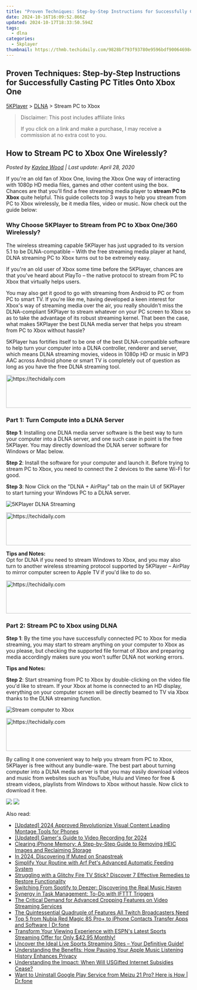 ```yaml
---
title: "Proven Techniques: Step-by-Step Instructions for Successfully Casting PC Titles Onto Xbox One"
date: 2024-10-16T16:09:52.866Z
updated: 2024-10-17T18:33:50.594Z
tags:
  - dlna
categories:
  - 5kplayer
thumbnail: https://thmb.techidaily.com/9828bf793f93780e9596bdf90064698c2faf8ab4424f88be5c51fa1662b48994.jpg
---
```


## Proven Techniques: Step-by-Step Instructions for Successfully Casting PC Titles Onto Xbox One

[5KPlayer](https://tools.techidaily.com/5kplayer/products/) \> [DLNA](https://tools.techidaily.com/5kplayer/dlna/) \> Stream PC to Xbox

>  Disclaimer: This post includes affiliate links
>
>  If you click on a link and make a purchase, I may receive a commission at no extra cost to you.
>

## How to Stream PC to Xbox One Wirelessly?

 _Posted by [Kaylee Wood](https://www.quora.com/profile/Amanda-Hu-21) | Last update: April 28, 2020_

If you're an old fan of Xbox One, loving the Xbox One way of interacting with 1080p HD media files, games and other content using the box. Chances are that you'll find a free streaming media player to **stream PC to Xbox** quite helpful. This guide collects top 3 ways to help you stream from PC to Xbox wirelessly, be it media files, video or music. Now check out the guide below:

### Why Choose 5KPlayer to Stream from PC to Xbox One/360 Wirelessly?

The wireless streaming capable 5KPlayer has just upgraded to its version 5.1 to be DLNA-compatible – With the free streaming media player at hand, DLNA streaming PC to Xbox turns out to be extremely easy.

If you're an old user of Xbox some time before the 5KPlayer, chances are that you've heard about PlayTo – the native protocol to stream from PC to Xbox that virtually helps users.

 You may also get it good to go with streaming from Android to PC or from PC to smart TV. If you're like me, having developed a keen interest for Xbox's way of streaming media over the air, you really shouldn't miss the DLNA-compliant 5KPlayer to stream whatever on your PC screen to Xbox so as to take the advantage of its robust streaming kernel. That been the case, what makes 5KPlayer the best DLNA media server that helps you stream from PC to Xbox without hassle?

5KPlayer has fortifies itself to be one of the best DLNA-compatible software to help turn your computer into a DLNA controller, renderer and server, which means DLNA streaming movies, videos in 1080p HD or music in MP3 AAC across Android phone or smart TV is completely out of question as long as you have the free DLNA streaming tool. 

<!-- affiliate ads begin -->
<a href="https://appsumo.8odi.net/c/5597632/2043661/7443" target="_top" id="2043661">
  <img src="//a.impactradius-go.com/display-ad/7443-2043661" border="0" alt="https://techidaily.com" width="728" height="90"/>
</a>
<img height="0" width="0" src="https://appsumo.8odi.net/i/5597632/2043661/7443" style="position:absolute;visibility:hidden;" border="0" />
<!-- affiliate ads end -->

### Part 1: Turn Compute into a DLNA Server

**Step 1**: Installing one DLNA media server software is the best way to turn your computer into a DLNA server, and one such case in point is the free 5KPlayer. You may directly download the DLNA server software for Windows or Mac below.

**Step 2**: Install the software for your computer and launch it. Before trying to stream PC to Xbox, you need to connect the 2 devices to the same Wi-Fi for good.

**Step 3**: Now Click on the "DLNA + AirPlay" tab on the main UI of 5KPlayer to start turning your Windows PC to a DLNA server. 

![5KPlayer DLNA Streaming](https://www.5kplayer.com/dlna/img/dlna-server.jpg) 

<!-- affiliate ads begin -->
<a href="https://aidotcom.pxf.io/c/5597632/2134500/19576" target="_top" id="2134500">
  <img src="//a.impactradius-go.com/display-ad/19576-2134500" border="0" alt="https://techidaily.com" width="600" height="90"/>
</a>
<img height="0" width="0" src="https://aidotcom.pxf.io/i/5597632/2134500/19576" style="position:absolute;visibility:hidden;" border="0" />
<!-- affiliate ads end -->

**Tips and Notes:**  
 Opt for DLNA if you need to stream Windows to Xbox, and you may also turn to another wireless streaming protocol supported by 5KPlayer – AirPlay to mirror computer screen to Apple TV if you'd like to do so.

<!-- affiliate ads begin -->
<a href="https://aligracehair.sjv.io/c/5597632/1997680/19272" target="_top" id="1997680">
  <img src="//a.impactradius-go.com/display-ad/19272-1997680" border="0" alt="https://techidaily.com" width="728" height="90"/>
</a>
<img height="0" width="0" src="https://aligracehair.sjv.io/i/5597632/1997680/19272" style="position:absolute;visibility:hidden;" border="0" />
<!-- affiliate ads end -->

### Part 2: Stream PC to Xbox using DLNA

**Step 1**: By the time you have successfully connected PC to Xbox for media streaming, you may start to stream anything on your computer to Xbox as you please, but checking the supported file format of Xbox and preparing media accordingly makes sure you won't suffer DLNA not working errors.

**Tips and Notes:**  

**Step 2**: Start streaming from PC to Xbox by double-clicking on the video file you'd like to stream. If your Xbox at home is connected to an HD display, everything on your computer screen will be directly beamed to TV via Xbox thanks to the DLNA streaming function.

![Stream computer to Xbox](https://www.5kplayer.com/dlna/img/stream-pc--xbox.jpg) 

<!-- affiliate ads begin -->
<a href="https://appsumo.8odi.net/c/5597632/2132162/7443" target="_top" id="2132162">
  <img src="//a.impactradius-go.com/display-ad/7443-2132162" border="0" alt="https://techidaily.com" width="728" height="90"/>
</a>
<img height="0" width="0" src="https://appsumo.8odi.net/i/5597632/2132162/7443" style="position:absolute;visibility:hidden;" border="0" />
<!-- affiliate ads end -->

By calling it one convenient way to help you stream from PC to Xbox, 5KPlayer is free without any bundle-ware. The best part about turning computer into a DLNA media server is that you may easily download videos and music from websites such as YouTube, Hulu and Vimeo for free & stream videos, playlists from Windows to Xbox without hassle. Now click to download it free.

[![](https://www.5kplayer.com/dlna/../button/freedownwhitewin.png)](https://tools.techidaily.com/5kplayer/products/) [![](https://www.5kplayer.com/dlna/../button/freedownbackmac.png)](https://tools.techidaily.com/5kplayer/products/)

<ins class="adsbygoogle"
     style="display:block"
     data-ad-format="autorelaxed"
     data-ad-client="ca-pub-7571918770474297"
     data-ad-slot="1223367746"></ins>

<ins class="adsbygoogle"
     style="display:block"
     data-ad-client="ca-pub-7571918770474297"
     data-ad-slot="8358498916"
     data-ad-format="auto"
     data-full-width-responsive="true"></ins>

<span class="atpl-alsoreadstyle">Also read:</span>
<div><ul>
<li><a href="https://fox-glue.techidaily.com/updated-2024-approved-revolutionize-visual-content-leading-montage-tools-for-phones/"><u>[Updated] 2024 Approved Revolutionize Visual Content Leading Montage Tools for Phones</u></a></li>
<li><a href="https://youtube-lab.techidaily.com/ed-gamers-guide-to-video-recording-for-2024/"><u>[Updated] Gamer's Guide to Video Recording for 2024</u></a></li>
<li><a href="https://eaxpv-info.techidaily.com/clearing-iphone-memory-a-step-by-step-guide-to-removing-heic-images-and-reclaiming-storage/"><u>Clearing iPhone Memory: A Step-by-Step Guide to Removing HEIC Images and Reclaiming Storage</u></a></li>
<li><a href="https://snapchat-videos.techidaily.com/in-2024-discovering-if-muted-on-snapstreak/"><u>In 2024, Discovering If Muted on Snapstreak</u></a></li>
<li><a href="https://buynow-info.techidaily.com/simplify-your-routine-with-arf-pets-advanced-automatic-feeding-system/"><u>Simplify Your Routine with Arf Pet's Advanced Automatic Feeding System</u></a></li>
<li><a href="https://media-tips.techidaily.com/struggling-with-a-glitchy-fire-tv-stick-discover-7-effective-remedies-to-restore-functionality/"><u>Struggling with a Glitchy Fire TV Stick? Discover 7 Effective Remedies to Restore Functionality</u></a></li>
<li><a href="https://media-tips.techidaily.com/switching-from-spotify-to-deezer-discovering-the-real-music-haven/"><u>Switching From Spotify to Deezer: Discovering the Real Music Haven</u></a></li>
<li><a href="https://win11.techidaily.com/synergy-in-task-management-to-do-with-ifttt-triggers/"><u>Synergy in Task Management: To-Do with IFTTT Triggers</u></a></li>
<li><a href="https://media-tips.techidaily.com/the-critical-demand-for-advanced-cropping-features-on-video-streaming-services/"><u>The Critical Demand for Advanced Cropping Features on Video Streaming Services</u></a></li>
<li><a href="https://tech-recovery.techidaily.com/the-quintessential-quadruple-of-features-all-twitch-broadcasters-need/"><u>The Quintessential Quadruple of Features All Twitch Broadcasters Need</u></a></li>
<li><a href="https://android-transfer.techidaily.com/top-5-from-nubia-red-magic-8s-proplus-to-iphone-contacts-transfer-apps-and-software-drfone-by-drfone-transfer-from-android-transfer-from-android/"><u>Top 5 from Nubia Red Magic 8S Pro+ to iPhone Contacts Transfer Apps and Software | Dr.fone</u></a></li>
<li><a href="https://media-tips.techidaily.com/transform-your-viewing-experience-with-espns-latest-sports-streaming-offer-for-only-4295-monthly/"><u>Transform Your Viewing Experience with ESPN's Latest Sports Streaming Offer for Only $42.95 Monthly!</u></a></li>
<li><a href="https://media-tips.techidaily.com/uncover-the-ideal-live-sports-streaming-sites-your-definitive-guide/"><u>Uncover the Ideal Live Sports Streaming Sites – Your Definitive Guide!</u></a></li>
<li><a href="https://media-tips.techidaily.com/understanding-the-benefits-how-pausing-your-apple-music-listening-history-enhances-privacy/"><u>Understanding the Benefits: How Pausing Your Apple Music Listening History Enhances Privacy</u></a></li>
<li><a href="https://media-tips.techidaily.com/understanding-the-impact-when-will-usgifted-internet-subsidies-cease/"><u>Understanding the Impact: When Will USGifted Internet Subsidies Cease?</u></a></li>
<li><a href="https://howto.techidaily.com/want-to-uninstall-google-play-service-from-meizu-21-pro-here-is-how-drfone-by-drfone-fix-android-problems-fix-android-problems/"><u>Want to Uninstall Google Play Service from Meizu 21 Pro? Here is How | Dr.fone</u></a></li>
</ul></div>

